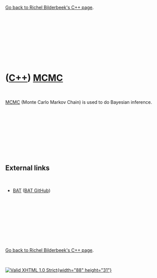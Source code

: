 

[Go back to Richel Bilderbeek's C++ page](Cpp.htm).

 

 

 

 

 

([C++](Cpp.htm)) [MCMC](CppMcmc.htm)
====================================

 

[MCMC](CppMcmc.htm) (Monte Carlo Markov Chain) is used to do Bayesian
inference.

 

 

 

 

 

External links
--------------

 

-   [BAT](https://www.mppmu.mpg.de/bat) ([BAT
    GitHub](https://github.com/bat/bat))

 

 

 

 

 

[Go back to Richel Bilderbeek's C++ page](Cpp.htm).



 

[![Valid XHTML 1.0 Strict](valid-xhtml10.png){width="88"
height="31"}](http://validator.w3.org/check?uri=referer)
